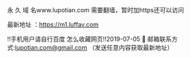 永 久 域 名www.lupotian.com 需要翻墙，暂时加https还可以访问

最新地址 ：https://m1.luffav.com

‼️手机用户请自行百度 怎么收藏网页‼️2019-07-05
📧 邮箱联系方式:lupotian.com@gmail.com （发送任意内容获取最新地址）
